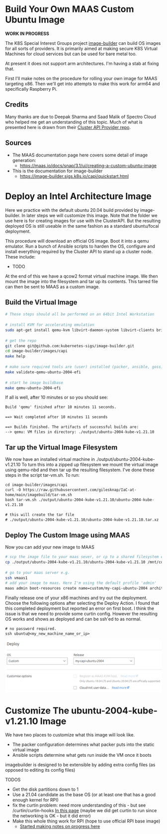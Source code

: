 # Build Your Own MAAS Custom Ubuntu Image

**WORK IN PROGRESS**

The K8S Special Interest Groups project [image-builder](https://github.com/kubernetes-sigs/image-builder) 
can build OS images
for all sorts of providers. It is primarily aimed at making secure K8S 
Virtual Machines for cloud services but can be used for bare metal too.

At present it does not support arm architectures. I'm having a stab at fixing 
that.

First I'll make notes on the procedure for rolling your own image for MAAS 
targeting x86. Then we'll get into attempts to make this work for arm64 and
specifically Raspberry Pi.

## Credits
Many thanks are due to Deepak Sharma and Saad Malik of Spectro Cloud who 
helped me get an understanding of this topic. Much of what is presented here
is drawn from their [Cluster API Provider repo](https://github.com/spectrocloud/cluster-api-provider-maas/tree/main/image-generation).

## Sources
- The MAAS documentation page here covers some detail of image generation:
  - https://maas.io/docs/snap/3.1/ui/creating-a-custom-ubuntu-image
- This is the documentation for image-builder
  - https://image-builder.sigs.k8s.io/capi/quickstart.html

# Deploy an Intel Architecture Image

Here we practice with the default ubuntu 20.04 build provided by image-builder.
In later steps we will customize this image. Note that the folder we use 
here is for creating images for use with the ClusterAPI. But the resulting
deployed OS is still useable in the same fashion as a standard ubuntu/focal
deployment.

This procedure will download an official OS image. Boot it into a qemu 
emulator. Run a bunch of Ansible scripts to harden the OS,
configure and install everything 
required by the Cluster API to stand up a cluster node.
These include:
  - TODO

At the end of this we have a qcow2 format virtual machine image. We then
mount the image into the filesystem and tar up its contents. This tarred
file can then be sent to MAAS as a custom image.

## Build the Virtual Image

```bash
# These steps should all be performed on an 64bit Intel Workstation

# install KVM for accelerating emulation 
sudo apt-get install qemu-kvm libvirt-daemon-system libvirt-clients bridge-utils

# get the repo
git clone git@github.com:kubernetes-sigs/image-builder.git
cd image-builder/images/capi
make help

# make sure required tools are (user) installed (packer, ansible, goss)
make validate-qemu-ubuntu-2004-efi

# start he image buildbase
make qemu-ubuntu-2004-efi
```

If all is well, after 10 minutes or so you should see:
```
Build 'qemu' finished after 10 minutes 11 seconds.

==> Wait completed after 10 minutes 11 seconds

==> Builds finished. The artifacts of successful builds are:
--> qemu: VM files in directory: ./output/ubuntu-2004-kube-v1.21.10
```

## Tar up the Virtual Image Filesystem
We now have an installed virtual machine in ./output/ubuntu-2004-kube-v1.21.10
To turn this into a zipped up filesystem we mount the virtual image using
qemu-nbd and then tar up the resulting filesystem. I've done these steps
in the script tar-vm.sh. To run:

```
cd image-builder/images/capi
curl -O https://raw.githubusercontent.com/gilesknap/IaC-at-home/main/imagebuild/tar-vm.sh
bash tar-vm.sh ./output/ubuntu-2004-kube-v1.21.10/ubuntu-2004-kube-v1.21.10

# this will create the tar file
# ./output/ubuntu-2004-kube-v1.21.10/ubuntu-2004-kube-v1.21.10.tar.xz
```

## Deploy The Custom Image using MAAS
Now you can add your new image to MAAS
```bash
# scp the image file to your maas sever, or cp to a shared filesystem e.g.
cp ./output/ubuntu-2004-kube-v1.21.10/ubuntu-2004-kube-v1.21.10 /mnt/config/maas

# go to your maas server e.g.
ssh vmaas1
# add your image to maas. Here I'm using the default profile 'admin'
maas admin boot-resources create name=custom/my-capi-ubuntu-2004 architecture=amd64/generic base_image=ubuntu/focal content@=image2.tar.gz
```

Finally release one of your x86 machines and try out the deployment.
Choose the following options after selecting the Deploy Action. I found that
this completed deployment but reported an error on first boot. I think the issue 
is that we need to provide some curtin config. However the resulting OS
works and shows as deployed and can be ssh'ed to as normal.

```
# no password required.
ssh ubuntu@<my_new_machine_name_or_ip>
```



![Cutom Deploy](../images/deploy_custom.png)

# Customize The ubuntu-2004-kube-v1.21.10 Image

We have two places to customize what this image will look like.
- The packer configuration determines what packer puts into the static virtual image
- Ansible scripts determine what gets run inside the VM once it boots

imagebuilder is designed to be extensible by adding extra config files (as 
opposed to editing its config files)

TODOS
- Get the disk partitions down to 1
- Use a 21.04 candidate as the base OS (or at least one that has a good enough kernel for RPI)
- fix the curtin problem: need more understanding of this - but see /curtin/curtin-hooks
  [In this page](https://maas.io/docs/snap/3.1/ui/creating-a-custom-ubuntu-image) 
  (maybe we did get curtin to run since the networking is OK - but it did error)
- Make this whole thing work for RPI (hope to use official RPI base image)
  - [Started making notes on progress here](../packer/README.md)



